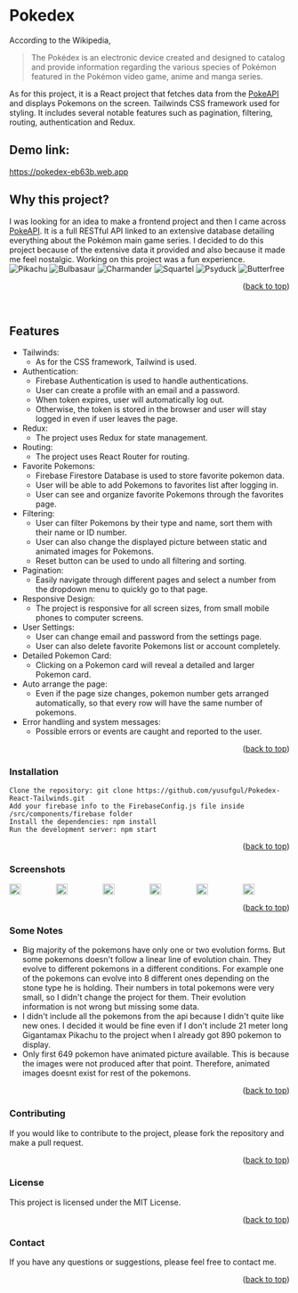 <a name="readme-top"></a>
# Pokedex
According to the Wikipedia,
>The Pokédex is an electronic device created and designed to catalog and provide information regarding the various species of Pokémon featured in the Pokémon video game, anime and manga series.</br>
>
As for this project, it is a React project that fetches data from the [PokeAPI](https://pokeapi.co/) 
and displays Pokemons on the screen. Tailwinds CSS framework used for styling.
It includes several notable features such as pagination, filtering, 
routing, authentication and Redux.

## Demo link:</br>
https://pokedex-eb63b.web.app</br>

## Why this project?

I was looking for an idea to make a frontend project and then I came across [PokeAPI](https://pokeapi.co/).
It is a full RESTful API linked to an extensive database detailing everything about the Pokémon main game series.
I decided to do this project because of the extensive data it provided and
also because it made me feel nostalgic. Working on this project was a fun experience.</br>
![Pikachu](https://archives.bulbagarden.net/media/upload/b/b2/Spr_5b_025_m.png)   ![Bulbasaur](https://archives.bulbagarden.net/media/upload/7/76/Spr_5b_001.png)  ![Charmander](https://archives.bulbagarden.net/media/upload/0/0a/Spr_5b_004.png)  ![Squartel](https://archives.bulbagarden.net/media/upload/5/59/Spr_5b_007.png) ![Psyduck](https://archives.bulbagarden.net/media/upload/3/39/Spr_5b_054.png) ![Butterfree](https://archives.bulbagarden.net/media/upload/7/7c/Spr_5b_012_m.png) 
<p align="right">(<a href="#readme-top">back to top</a>)</p>
</br>

## Features </br>
- Tailwinds:
  - As for the CSS framework, Tailwind is used.
- Authentication:
  - Firebase Authentication is used to handle authentications.
  - User can create a profile with an email and a password. 
  - When token expires, user will automatically log out.
  - Otherwise, the token is stored in the browser and user will stay logged in even if user leaves the page.</br>
- Redux: 
  - The project uses Redux for state management.</br>
- Routing: 
  - The project uses React Router for routing.</br>
- Favorite Pokemons:
  - Firebase Firestore Database is used to store favorite pokemon data. 
  - User will be able to add Pokemons to favorites list after logging in. 
  - User can see and organize favorite Pokemons through the favorites page.</br>
- Filtering: 
  - User can filter Pokemons by their type and name, sort them with their name or ID number.
  - User can also change the displayed picture between static and animated images for Pokemons.
  - Reset button can be used to undo all filtering and sorting.</br>
- Pagination: 
  - Easily navigate through different pages and select a number from the dropdown menu to quickly go to that page. </br>
- Responsive Design: 
  - The project is responsive for all screen sizes, from small mobile phones to computer screens.</br>
- User Settings: 
  - User can change email and password from the settings page. 
  - User can also delete favorite Pokemons list or account completely.</br>
- Detailed Pokemon Card: 
  - Clicking on a Pokemon card will reveal a detailed and larger Pokemon card. 
- Auto arrange the page:
  - Even if the page size changes, pokemon number gets arranged automatically, so that every row will have the same number of pokemons.</br>
- Error handling and system messages: 
  - Possible errors or events are caught and reported to the user. </br>
<p align="right">(<a href="#readme-top">back to top</a>)</p>

### Installation

    Clone the repository: git clone https://github.com/yusufgul/Pokedex-React-Tailwinds.git
    Add your firebase info to the FirebaseConfig.js file inside /src/components/firebase folder
    Install the dependencies: npm install
    Run the development server: npm start
<p align="right">(<a href="#readme-top">back to top</a>)</p>

### Screenshots

<div style="display: flex;">
 <img src="https://drive.google.com/uc?export=view&id=1sLK6SQTdNCL7lifn0k3JLbwG_49plSLg" width=25% height=25%>
 <img src="https://drive.google.com/uc?export=view&id=1qydOMlqQPhk97-pHpvgeUW6adFySQ2W6" width=25% height=25%>
 <img src="https://drive.google.com/uc?export=view&id=1Y8FBr5eZr7redtQ1k06EwhDce9SDP6vu" width=25% height=25%>
 <img src="https://drive.google.com/uc?export=view&id=1gg0VJojpeRqagDDI1JuWigyeEZbSNCcQ" width=25% height=25%>
 <img src="https://drive.google.com/uc?export=view&id=1OUdBjF8mfSR89mVnA6AN33kWw4wkENnn" width=25% height=25%>
 <img src="https://drive.google.com/uc?export=view&id=1MvHz3HEGVtstI_1a-gMUfVXasEAscaTJ" width=25% height=25%>
</div>

<p align="right">(<a href="#readme-top">back to top</a>)</p>

### Some Notes

- Big majority of the pokemons have only one or two evolution forms. But some pokemons doesn't follow a linear line of evolution chain. They evolve to different pokemons in a different conditions. For example one of the pokemons can evolve into 8 different ones depending on the stone type he is holding. Their numbers in total pokemons were very small, so I didn't change the project for them. Their evolution information is not wrong but missing some data.
- I didn't include all the pokemons from the api because I didn't quite like new ones. I decided it would be fine even if I don't include 21 meter long Gigantamax Pikachu to the project when I already got 890 pokemon to display.
- Only first 649 pokemon have animated picture available. This is because the images were not produced after that point. Therefore, animated images doesnt exist for rest of the pokemons.
<p align="right">(<a href="#readme-top">back to top</a>)</p>

### Contributing

If you would like to contribute to the project, please fork the repository and make a pull request.</br>
<p align="right">(<a href="#readme-top">back to top</a>)</p>

### License

This project is licensed under the MIT License.</br>
<p align="right">(<a href="#readme-top">back to top</a>)</p>

### Contact

If you have any questions or suggestions, please feel free to contact me.
<p align="right">(<a href="#readme-top">back to top</a>)</p>
